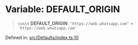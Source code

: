 # Variable: DEFAULT\_ORIGIN

> `const` **DEFAULT\_ORIGIN**: `"https://web.whatsapp.com"` = `'https://web.whatsapp.com'`

Defined in: [src/Defaults/index.ts:10](https://github.com/Fokusdotid/Baileys/blob/db1d3e5f41e9eede5877460f9adbb0224021575c/src/Defaults/index.ts#L10)
